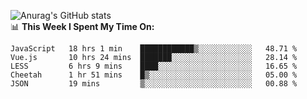 
![Anurag's GitHub stats](https://github-readme-stats.vercel.app/api?username=supergczh&show_icons=true&theme=radical)
<br />
📊 **This Week I Spent My Time On:**

<!--START_SECTION:waka-->
```text
JavaScript   18 hrs 1 min    ████████████▒░░░░░░░░░░░░   48.71 % 
Vue.js       10 hrs 24 mins  ███████░░░░░░░░░░░░░░░░░░   28.14 % 
LESS         6 hrs 9 mins    ████░░░░░░░░░░░░░░░░░░░░░   16.65 % 
Cheetah      1 hr 51 mins    █▒░░░░░░░░░░░░░░░░░░░░░░░   05.00 % 
JSON         19 mins         ▒░░░░░░░░░░░░░░░░░░░░░░░░   00.88 % 
```
<!--END_SECTION:waka-->
